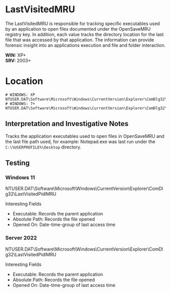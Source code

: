 # LastVisitedMRU
The LastVisitedMRU is responsible for tracking specific executables used by an application to open files documented under the OpenSaveMRU registry key. In addition, each value tracks the directory location for the last file that was accessed by that application. The information can provide forensic insight into an applications execution and file and folder interaction.

**WIN:** XP+ <br>
**SRV:** 2003+

# Location
```plaintext
# WINDOWS: XP
NTUSER.DAT\Software\Microsoft\Windows\CurrentVersion\Explorer\ComDlg32\LastVisitedMRU
# WINDOWS: 7+
NTUSER.DAT\Software\Microsoft\Windows\CurrentVersion\Explorer\ComDlg32\LastVisitedPidlMRU
```

## Interpretation and Investigative Notes
Tracks the application executables used to open files in OpenSaveMRU and the last file path used, for example: Notepad.exe was last run under the `C:\%USERPROFILE%\Desktop` directory.

## Testing

### Windows 11
NTUSER.DAT\Software\Microsoft\Windows\CurrentVersion\Explorer\ComDlg32\LastVisitedPidlMRU

Interesting Fields
- Executable: Records the parent application
- Absolute Path: Records the file opened
- Opened On: Date-time-group of last access time

### Server 2022
NTUSER.DAT\Software\Microsoft\Windows\CurrentVersion\Explorer\ComDlg32\LastVisitedPidlMRU

Interesting Fields
- Executable: Records the parent application
- Absolute Path: Records the file opened
- Opened On: Date-time-group of last access time